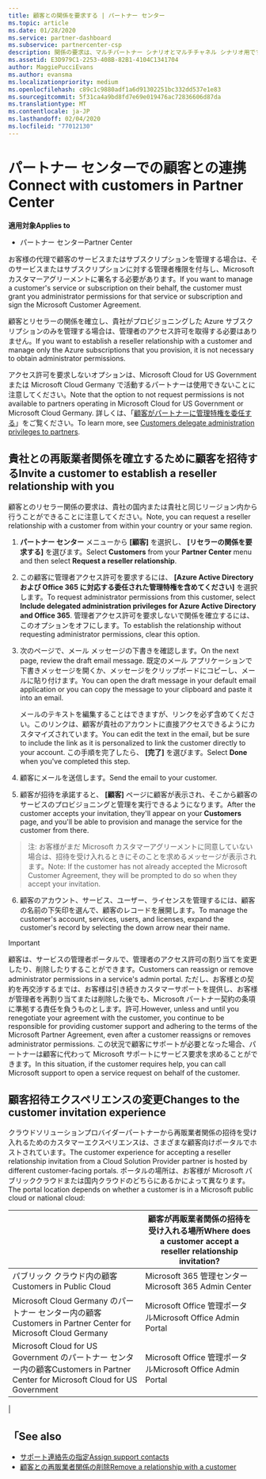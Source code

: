 ```yaml
---
title: 顧客との関係を要求する | パートナー センター
ms.topic: article
ms.date: 01/28/2020
ms.service: partner-dashboard
ms.subservice: partnercenter-csp
description: 関係の要求は、マルチパートナー シナリオとマルチチャネル シナリオ用です。 また、顧客が委任された管理者特権を削除していて、プロビジョニングまたはサポートを提供するためにそれらを復元する必要がある場合にも便利です。
ms.assetid: E3D979C1-2253-408B-82B1-4104C1341704
author: MaggiePucciEvans
ms.author: evansma
ms.localizationpriority: medium
ms.openlocfilehash: c89c1c9880adf1a6d91302251bc332dd537e1e83
ms.sourcegitcommit: 5f31ca4a9bd8fd7e69e019476ac72836606d87da
ms.translationtype: MT
ms.contentlocale: ja-JP
ms.lasthandoff: 02/04/2020
ms.locfileid: "77012130"
---
```

# <a name="connect-with-customers-in-partner-center"></a><span data-ttu-id="a193e-104">パートナー センターでの顧客との連携</span><span class="sxs-lookup"><span data-stu-id="a193e-104">Connect with customers in Partner Center</span></span>

<span data-ttu-id="a193e-105">**適用対象**</span><span class="sxs-lookup"><span data-stu-id="a193e-105">**Applies to**</span></span>

-  <span data-ttu-id="a193e-106">パートナー センター</span><span class="sxs-lookup"><span data-stu-id="a193e-106">Partner Center</span></span>

<span data-ttu-id="a193e-107">お客様の代理で顧客のサービスまたはサブスクリプションを管理する場合は、そのサービスまたはサブスクリプションに対する管理者権限を付与し、Microsoft カスタマーアグリーメントに署名する必要があります。</span><span class="sxs-lookup"><span data-stu-id="a193e-107">If you want to manage a customer's service or subscription on their behalf, the customer must grant you administrator permissions for that service or subscription and sign the Microsoft Customer Agreement.</span></span>

<span data-ttu-id="a193e-108">顧客とリセラーの関係を確立し、貴社がプロビジョニングした Azure サブスクリプションのみを管理する場合は、管理者のアクセス許可を取得する必要はありません。</span><span class="sxs-lookup"><span data-stu-id="a193e-108">If you want to establish a reseller relationship with a customer and manage only the Azure subscriptions that you provision, it is not necessary to obtain administrator permissions.</span></span>

<span data-ttu-id="a193e-109">アクセス許可を要求しないオプションは、Microsoft Cloud for US Government または Microsoft Cloud Germany で活動するパートナーは使用できないことに注意してください。</span><span class="sxs-lookup"><span data-stu-id="a193e-109">Note that the option to not request permissions is not available to partners operating in Microsoft Cloud for US Government or Microsoft Cloud Germany.</span></span> <span data-ttu-id="a193e-110">詳しくは、「[顧客がパートナーに管理特権を委任する](https://docs.microsoft.com/partner-center/customers_revoke_admin_privileges)」をご覧ください。</span><span class="sxs-lookup"><span data-stu-id="a193e-110">To learn more, see [Customers delegate administration privileges to partners](https://docs.microsoft.com/partner-center/customers_revoke_admin_privileges).</span></span>


## <a name="invite-a-customer-to-establish-a-reseller-relationship-with-you"></a><span data-ttu-id="a193e-111">貴社との再販業者関係を確立するために顧客を招待する</span><span class="sxs-lookup"><span data-stu-id="a193e-111">Invite a customer to establish a reseller relationship with you</span></span>

<span data-ttu-id="a193e-112">顧客とのリセラー関係の要求は、貴社の国内または貴社と同じリージョン内から行うことができることに注意してください。</span><span class="sxs-lookup"><span data-stu-id="a193e-112">Note, you can request a reseller relationship with a customer from within your country or your same region.</span></span>

1.  <span data-ttu-id="a193e-113">**パートナー センター** メニューから **[顧客]** を選択し、 **[リセラーの関係を要求する]** を選びます。</span><span class="sxs-lookup"><span data-stu-id="a193e-113">Select **Customers** from your **Partner Center** menu and then select **Request a reseller relationship**.</span></span>

2.  <span data-ttu-id="a193e-114">この顧客に管理者アクセス許可を要求するには、 **[Azure Active Directory および Office 365 に対応する委任された管理特権を含めてください]** を選択します。</span><span class="sxs-lookup"><span data-stu-id="a193e-114">To request administrator permissions from this customer, select **Include delegated administration privileges for Azure Active Directory and Office 365**.</span></span> <span data-ttu-id="a193e-115">管理者アクセス許可を要求しないで関係を確立するには、このオプションをオフにします。</span><span class="sxs-lookup"><span data-stu-id="a193e-115">To establish the relationship without requesting administrator permissions, clear this option.</span></span> 

3.  <span data-ttu-id="a193e-116">次のページで、メール メッセージの下書きを確認します。</span><span class="sxs-lookup"><span data-stu-id="a193e-116">On the next page, review the draft email message.</span></span> <span data-ttu-id="a193e-117">既定のメール アプリケーションで下書きメッセージを開くか、メッセージをクリップボードにコピーし、メールに貼り付けます。</span><span class="sxs-lookup"><span data-stu-id="a193e-117">You can open the draft message in your default email application or you can copy the message to your clipboard and paste it into an email.</span></span> 

    <span data-ttu-id="a193e-118">メールのテキストを編集することはできますが、リンクを必ず含めてください。このリンクは、顧客が貴社のアカウントに直接アクセスできるようにカスタマイズされています。</span><span class="sxs-lookup"><span data-stu-id="a193e-118">You can edit the text in the email, but be sure to include the link as it is personalized to link the customer directly to your account.</span></span> <span data-ttu-id="a193e-119">この手順を完了したら、 **[完了]** を選びます。</span><span class="sxs-lookup"><span data-stu-id="a193e-119">Select **Done** when you've completed this step.</span></span>

3.  <span data-ttu-id="a193e-120">顧客にメールを送信します。</span><span class="sxs-lookup"><span data-stu-id="a193e-120">Send the email to your customer.</span></span>

5.  <span data-ttu-id="a193e-121">顧客が招待を承諾すると、 **[顧客]** ページに顧客が表示され、そこから顧客のサービスのプロビジョニングと管理を実行できるようになります。</span><span class="sxs-lookup"><span data-stu-id="a193e-121">After the customer accepts your invitation, they'll appear on your **Customers** page, and you'll be able to provision and manage the service for the customer from there.</span></span>

><span data-ttu-id="a193e-122">注: お客様がまだ Microsoft カスタマーアグリーメントに同意していない場合は、招待を受け入れるときにそのことを求めるメッセージが表示されます。</span><span class="sxs-lookup"><span data-stu-id="a193e-122">Note: If the customer has not already accepted the Microsoft Customer Agreement, they will be prompted to do so when they accept your invitation.</span></span> 
 
6.  <span data-ttu-id="a193e-123">顧客のアカウント、サービス、ユーザー、ライセンスを管理するには、顧客の名前の下矢印を選んで、顧客のレコードを展開します。</span><span class="sxs-lookup"><span data-stu-id="a193e-123">To manage the customer's account, services, users, and licenses, expand the customer's record by selecting the down arrow near their name.</span></span>


> [!IMPORTANT]  
> <span data-ttu-id="a193e-124">顧客は、サービスの管理者ポータルで、管理者のアクセス許可の割り当てを変更したり、削除したりすることができます。</span><span class="sxs-lookup"><span data-stu-id="a193e-124">Customers can reassign or remove administrator permissions in a service's admin portal.</span></span> <span data-ttu-id="a193e-125">ただし、お客様との契約を再交渉するまでは、お客様は引き続きカスタマーサポートを提供し、お客様が管理者を再割り当てまたは削除した後でも、Microsoft パートナー契約の条項に準拠する責任を負うものとします。許可.</span><span class="sxs-lookup"><span data-stu-id="a193e-125">However, unless and until you renegotiate your agreement with the customer, you continue to be responsible for providing customer support and adhering to the terms of the Microsoft Partner Agreement, even after a customer reassigns or removes administrator permissions.</span></span> <span data-ttu-id="a193e-126">この状況で顧客にサポートが必要となった場合、パートナーは顧客に代わって Microsoft サポートにサービス要求を求めることができます。</span><span class="sxs-lookup"><span data-stu-id="a193e-126">In this situation, if the customer requires help, you can call Microsoft support to open a service request on behalf of the customer.</span></span>

## <a name="changes-to-the-customer-invitation-experience"></a><span data-ttu-id="a193e-127">顧客招待エクスペリエンスの変更</span><span class="sxs-lookup"><span data-stu-id="a193e-127">Changes to the customer invitation experience</span></span>

<span data-ttu-id="a193e-128">クラウドソリューションプロバイダーパートナーから再販業者関係の招待を受け入れるためのカスタマーエクスペリエンスは、さまざまな顧客向けポータルでホストされています。</span><span class="sxs-lookup"><span data-stu-id="a193e-128">The customer experience for accepting a reseller relationship invitation from a Cloud Solution Provider partner is hosted by different customer-facing portals.</span></span> <span data-ttu-id="a193e-129">ポータルの場所は、お客様が Microsoft パブリッククラウドまたは国内クラウドのどちらにあるかによって異なります。</span><span class="sxs-lookup"><span data-stu-id="a193e-129">The portal location depends on whether a customer is in a Microsoft public cloud or national cloud:</span></span> 

|  | <span data-ttu-id="a193e-130">顧客が再販業者関係の招待を受け入れる場所</span><span class="sxs-lookup"><span data-stu-id="a193e-130">Where does a customer accept a reseller relationship invitation?</span></span> |
|---------|---------
| <span data-ttu-id="a193e-131">パブリック クラウド内の顧客</span><span class="sxs-lookup"><span data-stu-id="a193e-131">Customers in Public Cloud</span></span> | <span data-ttu-id="a193e-132">Microsoft 365 管理センター</span><span class="sxs-lookup"><span data-stu-id="a193e-132">Microsoft 365 Admin Center</span></span> |
| <span data-ttu-id="a193e-133">Microsoft Cloud Germany のパートナー センター内の顧客</span><span class="sxs-lookup"><span data-stu-id="a193e-133">Customers in Partner Center for Microsoft Cloud Germany</span></span> | <span data-ttu-id="a193e-134">Microsoft Office 管理ポータル</span><span class="sxs-lookup"><span data-stu-id="a193e-134">Microsoft Office Admin Portal</span></span> |
| <span data-ttu-id="a193e-135">Microsoft Cloud for US Government のパートナー センター内の顧客</span><span class="sxs-lookup"><span data-stu-id="a193e-135">Customers in Partner Center for Microsoft Cloud for US Government</span></span> | <span data-ttu-id="a193e-136">Microsoft Office 管理ポータル</span><span class="sxs-lookup"><span data-stu-id="a193e-136">Microsoft Office Admin Portal</span></span> |
|

## <a name="see-also"></a><span data-ttu-id="a193e-137">「</span><span class="sxs-lookup"><span data-stu-id="a193e-137">See also</span></span>

- [<span data-ttu-id="a193e-138">サポート連絡先の指定</span><span class="sxs-lookup"><span data-stu-id="a193e-138">Assign support contacts</span></span>](assign-support-contacts.md)
- [<span data-ttu-id="a193e-139">顧客との再販業者関係の削除</span><span class="sxs-lookup"><span data-stu-id="a193e-139">Remove a relationship with a customer</span></span>](remove-a-relationship.md)
